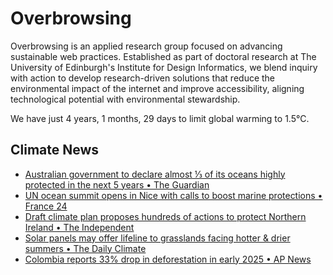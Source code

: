 # Overbrowsing

Overbrowsing is an applied research group focused on advancing sustainable web practices. Established as part of doctoral research at The University of Edinburgh's Institute for Design Informatics, we blend inquiry with action to develop research-driven solutions that reduce the environmental impact of the internet and improve accessibility, aligning technological potential with environmental stewardship.

<!-- clock-time -->
We have just 4 years, 1 months, 29 days to limit global warming to 1.5°C.
<!-- /clock-time -->

## Climate News
<!-- clock-news -->
- [Australian government to declare almost ⅓ of its oceans highly protected in the next 5 years • The Guardian](https://www.france24.com/en/environment/20250609-un-world-oceans-france-pollution-climate )
- [UN ocean summit opens in Nice with calls to boost marine protections • France 24 ](https://www.france24.com/en/environment/20250609-un-world-oceans-france-pollution-climate )
- [Draft climate plan proposes hundreds of actions to protect Northern Ireland  • The Independent](https://www.independent.co.uk/climate-change/news/northern-ireland-agriculture-ngos-environment-rebecca-black-b2766137.html )
- [Solar panels may offer lifeline to grasslands facing hotter & drier summers • The Daily Climate](https://www.dailyclimate.org/solar-panels-may-offer-lifeline-to-grasslands-facing-hotter-drier-summers-2672321568.html )
- [Colombia reports 33% drop in deforestation in early 2025 • AP News](https://apnews.com/article/deforestation-colombia-amazon-environment-data-2025-crime-crackdown-coca-21dd60ac0865cecb12ca1870ab4de645 )
<!-- /clock-news -->
